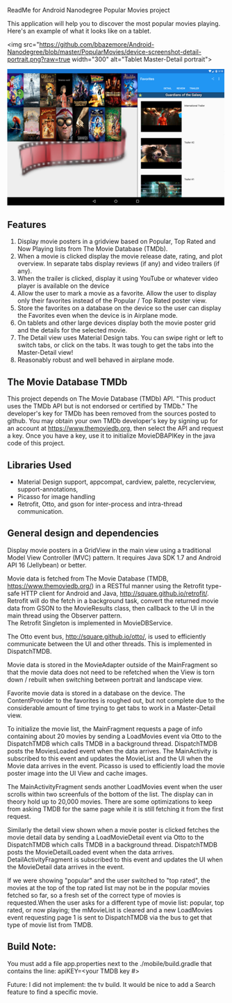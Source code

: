 ReadMe for Android Nanodegree Popular Movies project

This application will help you to discover the most popular movies playing.
Here's an example of what it looks like on a tablet.

<img src="https://github.com/bbazemore/Android-Nanodegree/blob/master/PopularMovies/device-screenshot-detail-portrait.png?raw=true width="300" alt="Tablet Master-Detail portrait">

<img src="https://github.com/bbazemore/Android-Nanodegree/blob/master/PopularMovies/device-screenshot-detail-landscape.png" width="500" alt="Tablet Master-Detail landscape">

Features
--------
  1. Display movie posters in a gridview based on Popular, Top Rated and Now Playing lists
  from The Movie Database (TMDb).
  2. When a movie is clicked display the movie release date, rating, and plot overview.
  In separate tabs display reviews (if any) and video trailers (if any).
  3. When the trailer is clicked, display it using YouTube or whatever video
  player is available on the device
  4. Allow the user to mark a movie as a favorite. Allow the user to display only their
  favorites instead of the Popular / Top Rated poster view.
  5. Store the favorites on a database on the device so the user can display the Favorites even
  when the device is in Airplane mode.
  6. On tablets and other large devices display both the movie poster grid and the details
  for the selected movie.  
  7. The Detail view uses Material Design tabs.  You can swipe right or left to switch tabs, 
  or click on the tabs.  It was tough to get the tabs into the Master-Detail view!
  8. Reasonably robust and well behaved in airplane mode.

The Movie Database TMDb
------------------------
This project depends on The Movie Database (TMDb) API.
"This product uses the TMDb API but is not endorsed or certified by TMDb."
The developer's key for TMDb has been removed from the sources posted to github.
You may obtain your own TMDb developer's key by signing up for an account at https://www.themoviedb.org,
then select the API and request a key.
Once you have a key, use it to initialize MovieDBAPIKey in the java code of this project.

Libraries Used
---------------
* Material Design support, appcompat, cardview, palette, recyclerview, support-annotations, 
* Picasso for image handling
* Retrofit, Otto, and gson for inter-process and intra-thread communication.

General design and dependencies
-------------------------------
Display movie posters in a GridView in the main view using a traditional Model View Controller
(MVC) pattern.  It requires Java SDK 1.7 and Android API 16 (Jellybean) or better.

Movie data is fetched from The Movie Database (TMDB, https://www.themoviedb.org/)
in a RESTful manner using the Retrofit type-safe HTTP client for Android and Java,
http://square.github.io/retrofit/.  Retrofit will do the fetch in a background task,
convert the returned movie data from GSON to the MovieResults class,
then callback to the UI in the main thread using the Observer pattern.  
The Retrofit Singleton is implemented in MovieDBService.

The Otto event bus, http://square.github.io/otto/, is used to efficiently
communicate between the UI and other threads.  This is implemented in DispatchTMDB.

Movie data is stored in the MovieAdapter outside of the MainFragment so that
the movie data does not need to be refetched when the View is torn down /
rebuilt when switching between portrait and landscape view.

Favorite movie data is stored in a database on the device. The ContentProvider to
the favorites is roughed out, but not complete due to the considerable amount of
time trying to get tabs to work in a Master-Detail view.

To initialize the movie list, the MainFragment requests a page of info containing
about 20 movies by sending a LoadMovies event via Otto to the DispatchTMDB which
calls TMDB in a background thread.  DispatchTMDB posts the MoviesLoaded event
when the data arrives.  The MainActivity is subscribed to this event and
updates the MovieList and the UI when the Movie data arrives in the event.  Picasso
is used to efficiently load the movie poster image into the UI View and cache images.

The MainActivityFragment sends another LoadMovies event when the user scrolls within
two screenfuls of the bottom of the list. The display can in theory hold up to 20,000
movies.  There are some optimizations to keep from asking TMDB for the same page while
it is still fetching it from the first request.

Similarly the detail view shown when a movie poster is clicked fetches the movie
detail data by sending a LoadMovieDetail event via Otto to the DispatchTMDB which
calls TMDB in a background thread.  DispatchTMDB posts the MovieDetailLoaded event
when the data arrives.  DetailActivityFragment is subscribed to this event and
updates the UI when the MovieDetail data arrives in the event.

If we were showing "popular" and the user switched to "top rated", the movies at the
top of the top rated list may not be in the popular movies fetched so far, so a
fresh set of the correct type of movies is requested.When the user asks for a different type
of movie list: popular, top rated, or now playing;
the mMovieList is cleared and a new LoadMovies event requesting page 1 is sent to
DispatchTMDB via the bus to get that type of movie list from TMDB.
    
Build Note:
-----------
You must add a file app.properties next to the ./mobile/build.gradle that contains the line:
apiKEY=<your TMDB key #>

Future:
I did not implement: the tv build.
It would be nice to add a Search feature to find a specific movie.
